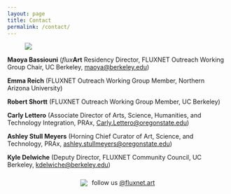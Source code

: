 ```yaml
---
layout: page
title: Contact
permalink: /contact/
---
```


<figure>
  <img src="https://fluxnetart.github.io/images/headshots.png" class="center">
</figure>

**Maoya Bassiouni** (<i>flux</i><b>Art</b> Residency Director, FLUXNET Outreach Working Group Chair, UC Berkeley, maoya@berkeley.edu)

**Emma Reich** (FLUXNET Outreach Working Group Member, Northern Arizona University)

**Robert Shortt** (FLUXNET Outreach Working Group Member, UC Berkeley)

**Carly Lettero** (Associate Director of Arts, Science, Humanities, and Technology Integration, PRAx, Carly.Lettero@oregonstate.edu)

**Ashley Stull Meyers** (Horning Chief Curator of Art, Science, and Technology, PRAx, ashley.stullmeyers@oregonstate.edu)

**Kyle Delwiche** (Deputy Director, FLUXNET Community Council, UC Berkeley, kdelwiche@berkeley.edu)

<div style="display: flex; align-items: center; justify-content: center; padding-top: 10px;">
    <img src="https://fluxnetart.github.io/images/insta.png" style="margin-right: 10px;">
    <p style="margin: 0;">follow us <a href="https://www.instagram.com/fluxnet.art/">@fluxnet.art</a></p>
</div>